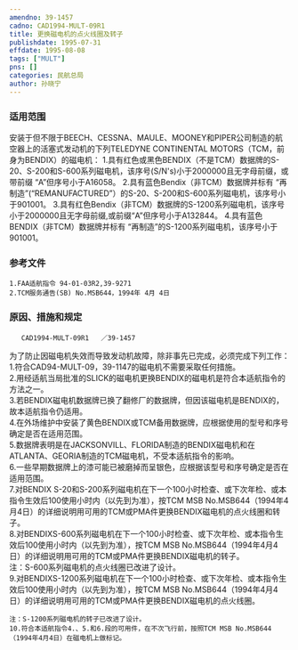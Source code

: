 ```yaml
---
amendno: 39-1457  
cadno: CAD1994-MULT-09R1  
title: 更换磁电机的点火线圈及转子  
publishdate: 1995-07-31  
effdate: 1995-08-08  
tags: ["MULT"]  
pns: []  
categories: 民航总局  
author: 孙晓宁  
---
```

  
### 适用范围  
安装于但不限于BEECH、CESSNA、MAULE、MOONEY和PIPER公司制造的航空器上的活塞式发动机的下列TELEDYNE CONTINENTAL MOTORS（TCM，前身为BENDIX）的磁电机：
1.具有红色或黑色BENDIX（不是TCM）数据牌的S-20、S-200和S-600系列磁电机，该序号(S/N's)小于2000000且无字母前缀，或带前缀 “A”但序号小于A16058。
2.具有蓝色Bendix（非TCM）数据牌并标有 “再制造”(“REMANUFACTURED”）的S-20、S-200和S-600系列磁电机，该序号小于901001。
3.具有红色Bendix（非TCM）数据牌的S-1200系列磁电机，该序号小于2000000且无字母前缀,或前缀“A”但序号小于A132844。
4.具有蓝色BENDIX（非TCM）数据牌并标有 “再制造”的S-1200系列磁电机，该序号小于901001。  
  
<!--more-->  
### 参考文件  
    1.FAA适航指令 94-01-03R2,39-9271  
    2.TCM服务通告(SB) No.MSB644，1994年 4月 4日  
  
### 原因、措施和规定  
       CAD1994-MULT-09R1   ／39-1457  
为了防止因磁电机失效而导致发动机故障，除非事先已完成，必须完成下列工作：  
    1.符合CAD94-MULT-09，39-1147的磁电机不需要采取任何措施。  
    2.用经适航当局批准的SLICK的磁电机更换BENDIX的磁电机是符合本适航指令的方法之一。  
    3.若BENDIX磁电机数据牌已换了翻修厂的数据牌，但因该磁电机是BENDIX的，故本适航指令仍适用。  
    4.在外场维护中安装了黄色BENDIX或TCM备用数据牌，应根据使用的型号和序号确定是否在适用范围。  
    5.数据牌表明是在JACKSONVILL、FLORIDA制造的BENDIX磁电机和在ATLANTA、GEORIA制造的TCM磁电机，不受本适航指令的影响。  
    6.一些早期数据牌上的漆可能已被磨掉而呈银色，应根据该型号和序号确定是否在适用范围。  
    7.对BENDIX S-20和S-200系列磁电机在下一个100小时检查、或下次年检、或本指令生效后100使用小时内（以先到为准），按TCM MSB No.MSB644（1994年4月4日）的详细说明用可用的TCM或PMA件更换BENDIX磁电机的点火线圈和转子。  
    8.对BENDIXS-600系列磁电机在下一个100小时检查、或下次年检、或本指令生效后100使用小时内（以先到为准），按TCM MSB No.MSB644（1994年4月4日）的详细说明用可用的TCM或PMA件更换BENDIX磁电机的转子。  
    注：S-600系列磁电机的点火线圈已改进了设计。  
    9.对BENDIXS-1200系列磁电机在下一个100小时检查、或下次年检、或本指令生效后100使用小时内（以先到为准），按TCM MSB No.MSB644（1994年4月4日）的详细说明用可用的TCM或PMA件更换BENDIX磁电机的点火线圈。  
  
    注：S-1200系列磁电机的转子已改进了设计。  
    10.符合本适航指令4.、5.和6.段的可用件，在不次飞行前，按照TCM MSB No.MSB644（1994年4月4日）在磁电机上做标记。  
